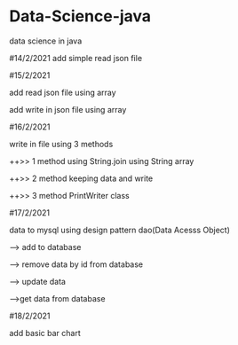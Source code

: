 # Data-Science-java
data science in java

#14/2/2021
add simple read json file

#15/2/2021

add read json file using array

add write in json file using array

#16/2/2021

write in file using 3 methods

++>> 1 method using
     String.join
     using String array
     
++>> 2 method keeping data and write

++>> 3 method PrintWriter class

#17/2/2021

data to mysql using design pattern dao(Data Acesss Object)

--> add to database
 
--> remove data by id from database

--> update data 

-->get data from database

#18/2/2021

add basic bar chart
